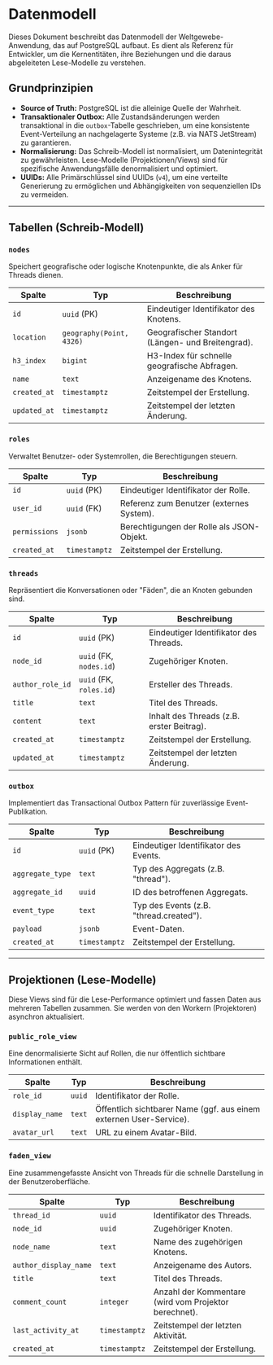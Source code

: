 # Datenmodell

Dieses Dokument beschreibt das Datenmodell der Weltgewebe-Anwendung, das auf PostgreSQL aufbaut.
Es dient als Referenz für Entwickler, um die Kernentitäten, ihre Beziehungen und die daraus
abgeleiteten Lese-Modelle zu verstehen.

## Grundprinzipien

- **Source of Truth:** PostgreSQL ist die alleinige Quelle der Wahrheit.
- **Transaktionaler Outbox:** Alle Zustandsänderungen werden transaktional in die `outbox`-Tabelle
  geschrieben, um eine konsistente Event-Verteilung an nachgelagerte Systeme (z.B. via NATS
  JetStream) zu garantieren.
- **Normalisierung:** Das Schreib-Modell ist normalisiert, um Datenintegrität zu gewährleisten.
  Lese-Modelle (Projektionen/Views) sind für spezifische Anwendungsfälle denormalisiert und
  optimiert.
- **UUIDs:** Alle Primärschlüssel sind UUIDs (`v4`), um eine verteilte Generierung zu
  ermöglichen und Abhängigkeiten von sequenziellen IDs zu vermeiden.

---

## Tabellen (Schreib-Modell)


### `nodes`
Speichert geografische oder logische Knotenpunkte, die als Anker für Threads dienen.

| Spalte | Typ | Beschreibung |
|---|---|---|
| `id` | `uuid` (PK) | Eindeutiger Identifikator des Knotens. |
| `location` | `geography(Point, 4326)` | Geografischer Standort (Längen- und Breitengrad). |
| `h3_index`| `bigint` | H3-Index für schnelle geografische Abfragen. |
| `name` | `text` | Anzeigename des Knotens. |
| `created_at` | `timestamptz` | Zeitstempel der Erstellung. |
| `updated_at` | `timestamptz` | Zeitstempel der letzten Änderung. |

### `roles`

Verwaltet Benutzer- oder Systemrollen, die Berechtigungen steuern.

| Spalte | Typ | Beschreibung |
|---|---|---|
| `id` | `uuid` (PK) | Eindeutiger Identifikator der Rolle. |
| `user_id` | `uuid` (FK) | Referenz zum Benutzer (externes System). |
| `permissions` | `jsonb` | Berechtigungen der Rolle als JSON-Objekt. |
| `created_at` | `timestamptz` | Zeitstempel der Erstellung. |

### `threads`

Repräsentiert die Konversationen oder "Fäden", die an Knoten gebunden sind.

| Spalte | Typ | Beschreibung |
|---|---|---|
| `id` | `uuid` (PK) | Eindeutiger Identifikator des Threads. |
| `node_id` | `uuid` (FK, `nodes.id`) | Zugehöriger Knoten. |
| `author_role_id` | `uuid` (FK, `roles.id`) | Ersteller des Threads. |
| `title` | `text` | Titel des Threads. |
| `content` | `text` | Inhalt des Threads (z.B. erster Beitrag). |
| `created_at` | `timestamptz` | Zeitstempel der Erstellung. |
| `updated_at` | `timestamptz` | Zeitstempel der letzten Änderung. |

### `outbox`

Implementiert das Transactional Outbox Pattern für zuverlässige Event-Publikation.

| Spalte | Typ | Beschreibung |
|---|---|---|
| `id` | `uuid` (PK) | Eindeutiger Identifikator des Events. |
| `aggregate_type` | `text` | Typ des Aggregats (z.B. "thread"). |
| `aggregate_id` | `uuid` | ID des betroffenen Aggregats. |
| `event_type` | `text` | Typ des Events (z.B. "thread.created"). |
| `payload` | `jsonb` | Event-Daten. |
| `created_at` | `timestamptz` | Zeitstempel der Erstellung. |

---

## Projektionen (Lese-Modelle)

Diese Views sind für die Lese-Performance optimiert und fassen Daten aus mehreren Tabellen zusammen.
Sie werden von den Workern (Projektoren) asynchron aktualisiert.

### `public_role_view`

Eine denormalisierte Sicht auf Rollen, die nur öffentlich sichtbare Informationen enthält.

| Spalte | Typ | Beschreibung |
|---|---|---|
| `role_id` | `uuid` | Identifikator der Rolle. |
| `display_name` | `text` | Öffentlich sichtbarer Name (ggf. aus einem externen User-Service). |
| `avatar_url` | `text` | URL zu einem Avatar-Bild. |

### `faden_view`

Eine zusammengefasste Ansicht von Threads für die schnelle Darstellung in der Benutzeroberfläche.

| Spalte | Typ | Beschreibung |
|---|---|---|
| `thread_id` | `uuid` | Identifikator des Threads. |
| `node_id` | `uuid` | Zugehöriger Knoten. |
| `node_name` | `text` | Name des zugehörigen Knotens. |
| `author_display_name` | `text` | Anzeigename des Autors. |
| `title` | `text` | Titel des Threads. |
| `comment_count` | `integer` | Anzahl der Kommentare (wird vom Projektor berechnet). |
| `last_activity_at` | `timestamptz` | Zeitstempel der letzten Aktivität. |
| `created_at` | `timestamptz` | Zeitstempel der Erstellung. |
